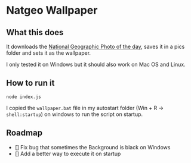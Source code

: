 # Natgeo Wallpaper

## What this does
It downloads the [National Geographic Photo of the day](https://www.nationalgeographic.com/photography/photo-of-the-day), saves it in a pics folder and sets it as the wallpaper.

I only tested it on Windows but it should also work on Mac OS and Linux.

## How to run it
`node index.js`

I copied the `wallpaper.bat` file in my autostart folder (Win + R -> `shell:startup`) on windows to run the script on startup.

## Roadmap
- [] Fix bug that sometimes the Background is black on Windows
- [] Add a better way to execute it on startup